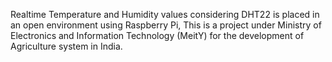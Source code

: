 Realtime Temperature and Humidity values considering DHT22 is placed in an open environment using Raspberry Pi, 
This is a project under Ministry of Electronics and Information Technology (MeitY) for the development of Agriculture system in India.
